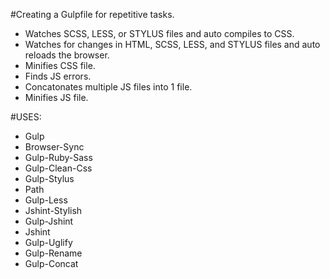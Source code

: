 #Creating a Gulpfile for repetitive tasks.

* Watches SCSS, LESS, or  STYLUS files and auto compiles to CSS.
* Watches for changes in HTML, SCSS, LESS, and STYLUS files and auto reloads the browser.
* Minifies CSS file.
* Finds JS errors.
* Concatonates multiple JS files into 1 file.
* Minifies JS file.

#USES:

* Gulp
* Browser-Sync
* Gulp-Ruby-Sass
* Gulp-Clean-Css
* Gulp-Stylus
* Path
* Gulp-Less
* Jshint-Stylish
* Gulp-Jshint
* Jshint
* Gulp-Uglify
* Gulp-Rename
* Gulp-Concat
